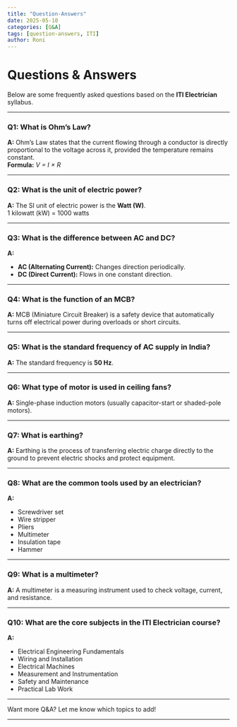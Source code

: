 ```yaml
---
title: "Question-Answers"
date: 2025-05-10
categories: [Q&A]
tags: [question-answers, ITI]
author: Roni
---
```


# Questions & Answers

Below are some frequently asked questions based on the **ITI Electrician** syllabus.

---

### Q1: What is Ohm’s Law?

**A:** Ohm’s Law states that the current flowing through a conductor is directly proportional to the voltage across it, provided the temperature remains constant.  
**Formula:** *V = I × R*

---

### Q2: What is the unit of electric power?

**A:** The SI unit of electric power is the **Watt (W)**.  
1 kilowatt (kW) = 1000 watts

---

### Q3: What is the difference between AC and DC?

**A:**  
- **AC (Alternating Current):** Changes direction periodically.  
- **DC (Direct Current):** Flows in one constant direction.

---

### Q4: What is the function of an MCB?

**A:** MCB (Miniature Circuit Breaker) is a safety device that automatically turns off electrical power during overloads or short circuits.

---

### Q5: What is the standard frequency of AC supply in India?

**A:** The standard frequency is **50 Hz**.

---

### Q6: What type of motor is used in ceiling fans?

**A:** Single-phase induction motors (usually capacitor-start or shaded-pole motors).

---

### Q7: What is earthing?

**A:** Earthing is the process of transferring electric charge directly to the ground to prevent electric shocks and protect equipment.

---

### Q8: What are the common tools used by an electrician?

**A:**  
- Screwdriver set  
- Wire stripper  
- Pliers  
- Multimeter  
- Insulation tape  
- Hammer

---

### Q9: What is a multimeter?

**A:** A multimeter is a measuring instrument used to check voltage, current, and resistance.

---

### Q10: What are the core subjects in the ITI Electrician course?

**A:**  
- Electrical Engineering Fundamentals  
- Wiring and Installation  
- Electrical Machines  
- Measurement and Instrumentation  
- Safety and Maintenance  
- Practical Lab Work

---

Want more Q&A? Let me know which topics to add!

---

